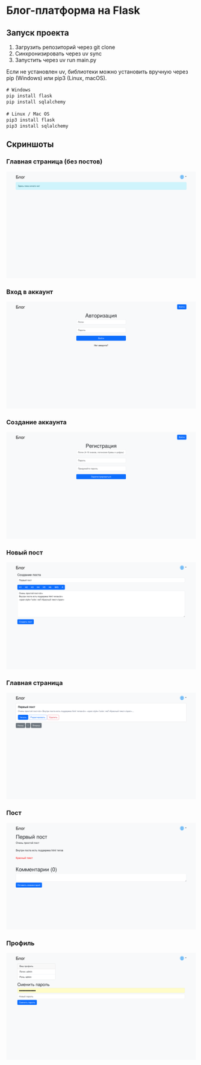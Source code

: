 # Блог-платформа на Flask

## Запуск проекта
1. Загрузить репозиторий через git clone
2. Синхронизировать через uv sync
3. Запустить через uv run main.py

Если не установлен uv, библиотеки можно установить вручную через pip (Windows) или pip3 (Linux, macOS).<br>
```shell
# Windows
pip install flask
pip install sqlalchemy

# Linux / Mac OS
pip3 install flask
pip3 install sqlalchemy
```

## Скриншоты
### Главная страница (без постов)
<img src="./screenshots/empty.png">

### Вход в аккаунт
<img src="./screenshots/login.png">

### Создание аккаунта
<img src="./screenshots/signup.png">

### Новый пост
<img src="./screenshots/newpost.png">

### Главная страница
<img src="./screenshots/posts.png">

### Пост
<img src="./screenshots/firstpost.png">

### Профиль
<img src="./screenshots/profile.png">

